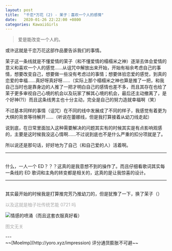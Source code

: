 ```yaml
---
layout: post
title:  "千恋*万花 (2) - 茉子：喜欢一个人的感情"
date:   2020-01-26 22:22:00 +0800
categories: KawaiiGirls
---
```


> 爱是能改变一个人的。

或许这就是千恋万花这部作品要告诉我们的事情。

茉子这一条线就是不懂爱情的茉子（和不懂爱情的榻榻米之神）逐渐去体会爱情的意义和喜欢一个人的感觉……从诅咒中解放出来开始，开始有裕余考虑自己的事情，想要改变自己，想要做一些没有考虑过的事情；想要体验恋爱的感觉，到真的恋爱的幸福……真好呀真好呀……（实际上那个榻榻米之神也算是推了一把，和我自己当时也是靠身边的人推了一把才明白自己的感情也差不多，而且其存在也给了茉子更多审视自己心境的机会以及玩家了解其心境的机会，最后还主动撤离了，是个好神(?)）而且这条线男主也十分主动，完全是自己的努力造就幸福啊（笑）

不过基本同样的事情（诅咒）在不同的线中发展成了不同的样子，我感觉有着更为大棋的背景等待解开……（听说在蕾娜线，但是我打算接着从幼刀线走起）

说到底，在日常里面加入这种需要解决的问题其实有的时候其实是有点影响观感的，主要是这时候我没这心情啊……不过说到底也不是什么严重的扣分项就是了。

所以说还是那句话，好好地为了自己（和自己爱的人）活着啊。

---

<br />什么，一人一个 ED？？？这真的是我意想不到的操作了。而且仔细看歌词其实每一条线的 ED 歌词和主角的转变都是相关的，这真的是让我惊喜的设计。

---

<br />其实最开始的时候我是打算推完芳乃推幼刀的，但是犹豫了一下，换了茉子（）

<p style="color: #AAAAAA">以及这就是柚子社传统艺能 0721 吗</p>

![情感的喷涌（而且这套衣服真好看）](https://i.loli.net/2020/01/26/slBoR9UzOKq4IS5.png)

<p style="color: #AAAAAA">图文无关</p>
---
<br />~~[MoeImp](http://yoro.xyz/impression) 评分通货膨胀不可避~~

